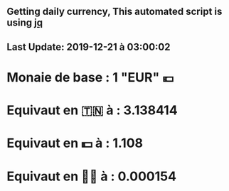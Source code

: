 ## Getting daily currency, This automated script is using [jq](https://stedolan.github.io/jq/)
## Last Update:  2019-12-21 à 03:00:02
 # Monaie de base : 1 "EUR" 💶 
 # Equivaut en 🇹🇳 à :  3.138414 
 # Equivaut en 💵 à : 1.108
 # Equivaut en 🐱‍💻 à :  0.000154
